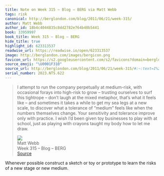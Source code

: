 ```yaml
---
title: Note on Week 315 – Blog – BERG via Matt Webb
tags: risk
canonical: http://berglondon.com/blog/2011/06/21/week-315/
author: Matt Webb
author_id: 18b4c4044835c8dd2782e764b40b5441
book: 33959997
book_title: Week 315 – Blog – BERG
hide_title: true
highlight_id: 623313537
readwise_url: https://readwise.io/open/623313537
image: http://berglondon.com/images/bergicon.png
favicon_url: https://s2.googleusercontent.com/s2/favicons?domain=berglondon.com
source_emoji: "\U0001F310"
source_url: http://berglondon.com/blog/2011/06/21/week-315/#:~:text=I%20attempt%20to,let%20me%20draw.
serial_number: 2023.NTS.622
---
```

> I attempt to run the company perpetually at medium-risk, with occasional forays into high-risk to grow – trusting ourselves to surf this tightrope – don’t laugh at the mixed metaphor, that’s what it feels like – and sometimes it takes a while to get my sea legs at a new scale, to discover what a tolerance of “medium” feels like when the numbers themselves change. Your sensitivity and tolerance improve only with practice. I wish I’d been given toy businesses to play with at school, just as playing with crayons taught my body how to let me draw.
> <div class="quoteback-footer"><div class="quoteback-avatar"><img class="mini-favicon" src="https://s2.googleusercontent.com/s2/favicons?domain=berglondon.com"></div><div class="quoteback-metadata"><div class="metadata-inner"><span style="display:none">FROM:</span><div aria-label="Matt Webb" class="quoteback-author"> Matt Webb</div><div aria-label="Week 315 – Blog – BERG" class="quoteback-title"> Week 315 – Blog – BERG</div></div></div><div class="quoteback-backlink"><a target="_blank" aria-label="go to the full text of this quotation" rel="noopener" href="http://berglondon.com/blog/2011/06/21/week-315/#:~:text=I%20attempt%20to,let%20me%20draw." class="quoteback-arrow"> Source</a></div></div>

Whenever possible construct a sketch or toy or prototype to learn the risks of a new stage or new medium. 